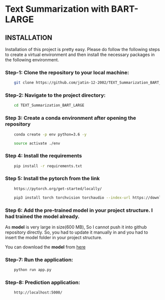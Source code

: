 # Text Summarization with BART-LARGE

## INSTALLATION
Installation of this project is pretty easy. Please do follow the following steps to create a virtual environment and then install the necessary packages in the following environment.

### Step-1: Clone the repository to your local machine:
```bash
    git clone https://github.com/jatin-12-2002/TEXT_Summarization_BART_LARGE
```

### Step-2: Navigate to the project directory:
```bash
    cd TEXT_Summarization_BART_LARGE
```

### Step 3: Create a conda environment after opening the repository

```bash
    conda create -p env python=3.6 -y
```

```bash
    source activate ./env
```

### Step 4: Install the requirements
```bash
    pip install -r requirements.txt
```

### Step 5: Install the pytorch from the link
```bash
    https://pytorch.org/get-started/locally/
```
```bash
    pip3 install torch torchvision torchaudio --index-url https://download.pytorch.org/whl/cpu
```

### Step 6: Add the pre-trained model in your project structure. I had trained the model already.
As **model** is very large in size(600 MB), So I cannot push it into github repository directly. So, you had to update it manually in and you had to insert the model folder in your project structure.

You can download the **model** from [here](https://drive.google.com/drive/folders/18thJ3tCBd4BUTqHE9chj_Y8fQw-8Nz_G?usp=sharing)

### Step-7: Run the application:
```bash
    python run app.py
```

### Step-8: Prediction application:
```bash
    http://localhost:5000/
```